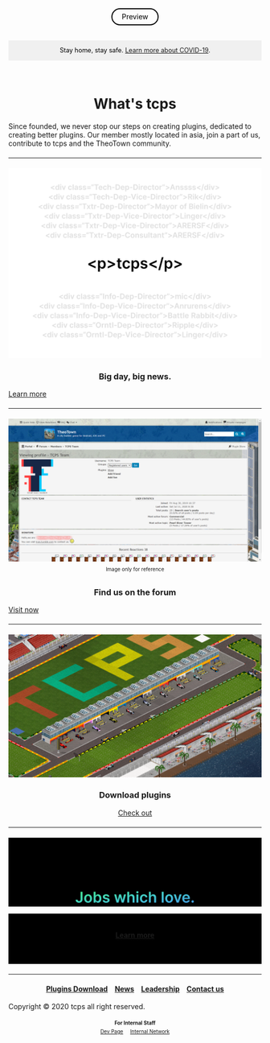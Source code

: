 <style>
h1 {text-align: center;}
h4 {text-align: center;}
h3 {text-align: center;}
p {text-align: center;}
</style>
<style type="text/css">
  #left{
        text-align:left;
  }
  #right{
        text-align:right;
  }
  #banner{
                 font-size:12.5px;
                 line-height: 40px;
                 background-color: #f0f0f0;
                 weight: 100%;
                 color: #000000;
                 text-align: center;
  }
  hr{
     margin: 20px auto
</style>
<div style="border:2px #000000 solid;border-radius:100px;height:30px;width: 90px;text-align: center;line-height:30px;margin: 0 auto;color: black">Preview</div>
<div style="height: 30px"></div>
<div id="banner">Stay home, stay safe. <a href="/covid-19">Learn more about COVID-19</a>.</div>
<div style="height: 30px"></div>
  
<h1>What's tcps</h1>
Since founded, we never stop our steps on creating plugins, dedicated to creating better plugins. Our member mostly located in asia, join a part of us, contribute to tcps and the TheoTown community.
  
<hr>

<img src="/images/tcps_html-style_member_.png">
<h3>Big day, big news.</h3>
<a href="/article/Big-day">Learn more</a>

<hr>

<div><img src="/images/tcps_fourm_screenshot.png"></div>

<div style="height: 25px;line-height: 25px;font-size: 10px;text-align:center">Image only for reference</div>
<h3>Find us on the forum</h3>
<a href="/jump/fourm">Visit now</a>

<hr>

<img src="/images/tcps_web_plugin_download_banner.PNG">
<h3>Download plugins</h3>

<a href="/plugins/download">Check out</a>

<hr>
<div>
<div style="background-color:#000000;width:100%;height: 100px;"></div>
  <div><img src="/images/tcps_join_2.png" style="display: block"></div>
<div><p style="background-color:#000000;width:100%;height: 100px;font-weight:bold;"><a href="/join"><br><br>Learn more</a></p></div>
</div>
<hr>

<h4><a href="/plugins/download">Plugins Download</a>&emsp;<a href="/news">News</a>&emsp;<a href="/leadership">Leadership</a>&emsp;<a href="/contact">Contact us</a></h4>
Copyright © 2020 tcps all right reserved.

<b style="font-size: 10px">For Internal Staff</b><br>
<a href="dev/" style="font-size: 10px">Dev Page</a>&emsp;<a href="int/" style="font-size: 10px">Internal Network</a>
